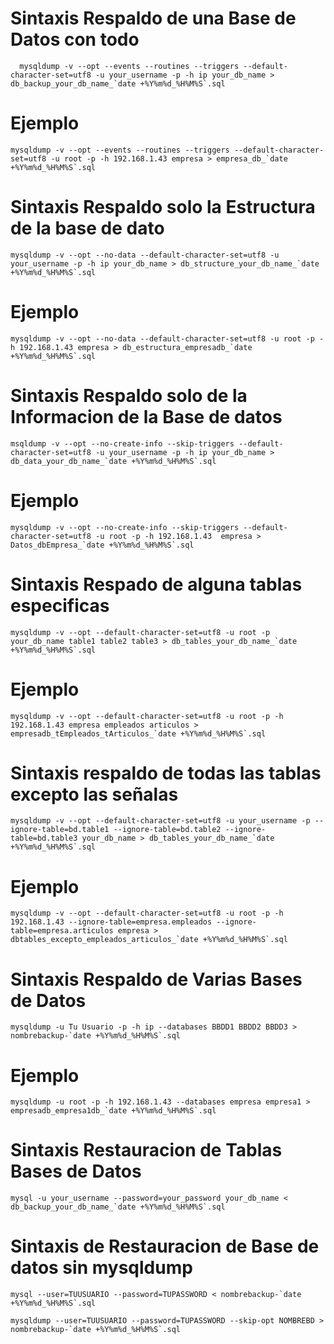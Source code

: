 # Sintaxis Respaldo de una Base de Datos con todo
~~~
  mysqldump -v --opt --events --routines --triggers --default-character-set=utf8 -u your_username -p -h ip your_db_name > db_backup_your_db_name_`date +%Y%m%d_%H%M%S`.sql 
~~~
# Ejemplo
~~~
mysqldump -v --opt --events --routines --triggers --default-character-set=utf8 -u root -p -h 192.168.1.43 empresa > empresa_db_`date +%Y%m%d_%H%M%S`.sql 
~~~
# Sintaxis Respaldo solo la Estructura de la base de dato
~~~
mysqldump -v --opt --no-data --default-character-set=utf8 -u your_username -p -h ip your_db_name > db_structure_your_db_name_`date +%Y%m%d_%H%M%S`.sql
~~~
# Ejemplo
~~~
mysqldump -v --opt --no-data --default-character-set=utf8 -u root -p -h 192.168.1.43 empresa > db_estructura_empresadb_`date +%Y%m%d_%H%M%S`.sql
~~~

# Sintaxis Respaldo solo de la Informacion de la Base de datos
~~~
msqldump -v --opt --no-create-info --skip-triggers --default-character-set=utf8 -u your_username -p -h ip your_db_name > db_data_your_db_name_`date +%Y%m%d_%H%M%S`.sql
~~~
# Ejemplo
~~~
mysqldump -v --opt --no-create-info --skip-triggers --default-character-set=utf8 -u root -p -h 192.168.1.43  empresa > Datos_dbEmpresa_`date +%Y%m%d_%H%M%S`.sql
~~~

# Sintaxis Respado de alguna tablas especificas 
~~~
mysqldump -v --opt --default-character-set=utf8 -u root -p your_db_name table1 table2 table3 > db_tables_your_db_name_`date +%Y%m%d_%H%M%S`.sql
~~~
# Ejemplo 
~~~
mysqldump -v --opt --default-character-set=utf8 -u root -p -h 192.168.1.43 empresa empleados articulos > empresadb_tEmpleados_tArticulos_`date +%Y%m%d_%H%M%S`.sql
~~~
# Sintaxis respaldo de todas las tablas excepto las señalas
~~~
mysqldump -v --opt --default-character-set=utf8 -u your_username -p --ignore-table=bd.table1 --ignore-table=bd.table2 --ignore-table=bd.table3 your_db_name > db_tables_your_db_name_`date +%Y%m%d_%H%M%S`.sql
~~~
# Ejemplo
~~~
mysqldump -v --opt --default-character-set=utf8 -u root -p -h 192.168.1.43 --ignore-table=empresa.empleados --ignore-table=empresa.articulos empresa > dbtables_excepto_empleados_articulos_`date +%Y%m%d_%H%M%S`.sql
~~~

# Sintaxis Respaldo de Varias Bases de Datos
~~~
mysqldump -u Tu Usuario -p -h ip --databases BBDD1 BBDD2 BBDD3 > nombrebackup-`date +%Y%m%d_%H%M%S`.sql
~~~

# Ejemplo
~~~
mysqldump -u root -p -h 192.168.1.43 --databases empresa empresa1 > empresadb_empresa1db_`date +%Y%m%d_%H%M%S`.sql
~~~

# Sintaxis Restauracion de Tablas Bases de Datos 
~~~
mysql -u your_username --password=your_password your_db_name < db_backup_your_db_name_`date +%Y%m%d_%H%M%S`.sql
~~~

# Sintaxis de Restauracion de Base de datos sin mysqldump
~~~
mysql --user=TUUSUARIO --password=TUPASSWORD < nombrebackup-`date +%Y%m%d_%H%M%S`.sql
~~~
~~~
mysqldump --user=TUUSUARIO --password=TUPASSWORD --skip-opt NOMBREBD > nombrebackup-`date +%Y%m%d_%H%M%S`.sql

~~~